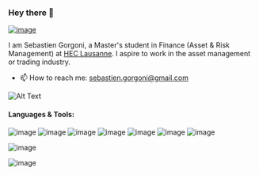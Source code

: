 ### Hey there 👋

[![image](https://img.shields.io/badge/LinkedIn-0077B5?style=for-the-badge&logo=linkedin&logoColor=white)](https://www.linkedin.com/in/sebastiengorgoni/)

I am Sebastien Gorgoni, a Master's student in Finance (Asset & Risk Management) at [HEC Lausanne](https://www.unil.ch/hec/en/home.html). I aspire to work in the asset management or trading industry.

* 📫 How to reach me: sebastien.gorgoni@gmail.com

![Alt Text](https://media.giphy.com/media/TJmlHvss5MVIyp1XZp/giphy.gif?cid=ecf05e47qgcvp475kgnzhw2048y4uq3r0xxbautrih58zeyu&rid=giphy.gif&ct=g)

#### Languages & Tools:
![image](https://img.shields.io/badge/Python-3776AB?style=for-the-badge&logo=python&logoColor=white) ![image](https://img.shields.io/badge/TensorFlow-FF6F00?style=for-the-badge&logo=TensorFlow&logoColor=white) ![image](https://img.shields.io/badge/Keras-D00000?style=for-the-badge&logo=Keras&logoColor=white) ![image](https://img.shields.io/badge/PyTorch-EE4C2C?style=for-the-badge&logo=PyTorch&logoColor=white) ![image](https://img.shields.io/badge/Plotly-239120?style=for-the-badge&logo=plotly&logoColor=white) ![image](https://img.shields.io/badge/Numpy-777BB4?style=for-the-badge&logo=numpy&logoColor=white) ![image](https://img.shields.io/badge/Pandas-2C2D72?style=for-the-badge&logo=pandas&logoColor=white)

![image](https://img.shields.io/badge/C%2B%2B-00599C?style=for-the-badge&logo=c%2B%2B&logoColor=white)

![image](https://img.shields.io/badge/LaTeX-47A141?style=for-the-badge&logo=LaTeX&logoColor=white)

<!--
**SebastienGorgoni/SebastienGorgoni** is a ✨ _special_ ✨ repository because its `README.md` (this file) appears on your GitHub profile.

Here are some ideas to get you started:

- 🔭 I’m currently working on ...
- 🌱 I’m currently learning ...
- 👯 I’m looking to collaborate on ...
- 🤔 I’m looking for help with ...
- 💬 Ask me about ...
- 📫 How to reach me: ...
- 😄 Pronouns: ...
- ⚡ Fun fact: ...
-->
